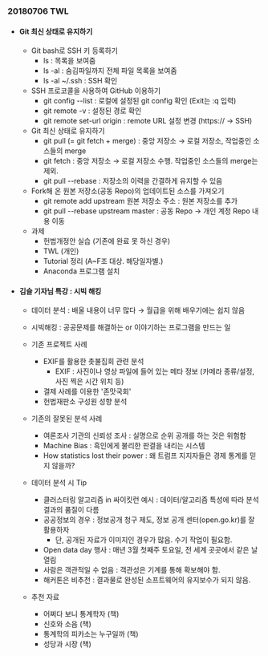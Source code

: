 ### 20180706 TWL



- #### Git 최신 상태로 유지하기

  - Git bash로 SSH 키 등록하기
    - ls : 목록을 보여줌
    - ls -al : 숨김파일까지 전체 파일 목록을 보여줌
    - ls -al ~/.ssh : SSH 확인
  - SSH 프로코콜을 사용하여 GitHub 이용하기
    - git config --list : 로컬에 설정된 git config 확인 (Exit는 :q 입력)
    - git remote -v : 설정된 경로 확인
    - git remote set-url origin : remote URL 설정 변경 (https:// -> SSH)
  - Git 최신 상태로 유지하기
    - git pull (= git fetch + merge) : 중앙 저장소 → 로컬 저장소, 작업중인 소스들의 merge
    - git fetch :  중앙 저장소 → 로컬 저장소 수행. 작업중인 소스들의 merge는 제외.
    - git pull --rebase : 저장소의 이력을 간결하게 유지할 수 있음
  - Fork해 온 원본 저장소(공동 Repo)의 업데이트된 소스를 가져오기
    - git remote add upstream 원본 저장소 주소 : 원본 저장소를 추가
    - git pull --rebase upstream master : 공동 Repo → 개인 계정 Repo 내용 이동
  - 과제
    - 헌법개정안 실습 (기존에 완료 못 하신 경우)
    - TWL (개인)
    - Tutorial 정리 (A~F조 대상. 해당일자별.)
    - Anaconda 프로그램 설치





- #### 김슬 기자님 특강 : 시빅 해킹

  - 데이터 분석 : 배울 내용이 너무 많다 → 월급을 위해 배우기에는 쉽지 않음
  - 시빅해킹 : 공공문제를 해결하는 or 이야기하는 프로그램을 만드는 일

  

  - 기존 프로젝트 사례 
    - EXIF를 활용한 촛불집회 관련 분석
      - EXIF : 사진이나 영상 파일에 들어 있는 메타 정보 (카메라 종류/설정, 사진 찍은 시간 위치 등)
    - 결제 사례를 이용한 '존맛국회'
    - 헌법재판소 구성원 성향 분석

  

  - 기존의 잘못된 분석 사례
    - 여론조사 기관의 신뢰성 조사 : 실명으로 순위 공개를 하는 것은 위험함
    - Machine Bias : 흑인에게 불리한 판결을 내리는 시스템
    - How statistics lost their power : 왜 트럼프 지지자들은 경제 통계를 믿지 않을까?

  

  - 데이터 분석 시 Tip

    - 클러스터링 알고리즘 in 싸이킷런 예시 : 데이터/알고리즘 특성에 따라 분석 결과의 품질이 다름
    - 공공정보의 경우 : 정보공개 청구 제도, 정보 공개 센터(open.go.kr)를 잘 활용하자
      - 단, 공개된 자료가 이미지인 경우가 많음. 수기 작업이 필요함.
    - Open data day 행사 : 매년 3월 첫째주 토요일, 전 세계 곳곳에서 같은 날 열림
    - 사람은 객관적일 수 없음 : 객관성은 기계를 통해 확보해야 함. 
    - 해커톤은 비추천 : 결과물로 완성된 소프트웨어의 유지보수가 되지 않음.

    

  - 추천 자료

    - 어쩌다 보니 통계학자 (책)
    - 신호와 소음 (책)
    - 통계학의 피카소는 누구일까 (책)
    - 성당과 시장 (책)
    
